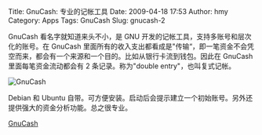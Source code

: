 Title: GnuCash: 专业的记帐工具
Date: 2009-04-18 17:53
Author: hmy
Category: Apps
Tags: GnuCash
Slug: gnucash-2

GnuCash 看名字就知道来头不小，是 GNU
开发的记帐工具，支持多账号和层次化的账号。在 GnuCash
里面所有的收入支出都看成是"传输“，即一笔资金不会凭空而来，都会有一个来源和一个目的。比如从银行卡流到钱包。因此在
GnuCash 里面每笔资金流动都会有 2 条记录。称为"double
entry"，也叫复式记帐。

![GnuCash](http://i.linuxtoy.org/images/2009/04/gnucash.png)

Debian 和 Ubuntu
自带。可方便安装。启动后会提示建立一个初始账号。另外还提供强大的资金分析功能。总之很专业。

[GnuCash](http://www.gnucash.org/)
